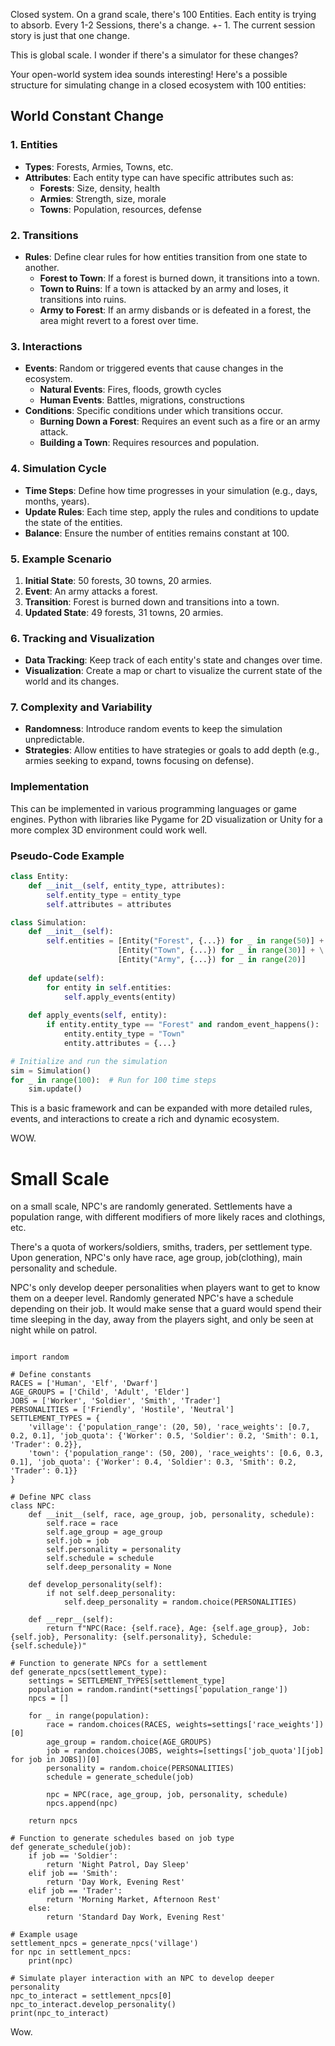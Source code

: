 Closed system.
On a grand scale, there's 100 Entities.
Each entity is trying to absorb.
Every 1-2 Sessions, there's a change. +- 1.
The current session story is just that one change.

This is global scale.
I wonder if there's a simulator for these changes?

Your open-world system idea sounds interesting! Here's a possible structure for simulating change in a closed ecosystem with 100 entities:


## World Constant Change
### 1. **Entities**
- **Types**: Forests, Armies, Towns, etc.
- **Attributes**: Each entity type can have specific attributes such as:
  - **Forests**: Size, density, health
  - **Armies**: Strength, size, morale
  - **Towns**: Population, resources, defense

### 2. **Transitions**
- **Rules**: Define clear rules for how entities transition from one state to another.
  - **Forest to Town**: If a forest is burned down, it transitions into a town.
  - **Town to Ruins**: If a town is attacked by an army and loses, it transitions into ruins.
  - **Army to Forest**: If an army disbands or is defeated in a forest, the area might revert to a forest over time.

### 3. **Interactions**
- **Events**: Random or triggered events that cause changes in the ecosystem.
  - **Natural Events**: Fires, floods, growth cycles
  - **Human Events**: Battles, migrations, constructions
- **Conditions**: Specific conditions under which transitions occur.
  - **Burning Down a Forest**: Requires an event such as a fire or an army attack.
  - **Building a Town**: Requires resources and population.

### 4. **Simulation Cycle**
- **Time Steps**: Define how time progresses in your simulation (e.g., days, months, years).
- **Update Rules**: Each time step, apply the rules and conditions to update the state of the entities.
- **Balance**: Ensure the number of entities remains constant at 100.

### 5. **Example Scenario**
1. **Initial State**: 50 forests, 30 towns, 20 armies.
2. **Event**: An army attacks a forest.
3. **Transition**: Forest is burned down and transitions into a town.
4. **Updated State**: 49 forests, 31 towns, 20 armies.

### 6. **Tracking and Visualization**
- **Data Tracking**: Keep track of each entity's state and changes over time.
- **Visualization**: Create a map or chart to visualize the current state of the world and its changes.

### 7. **Complexity and Variability**
- **Randomness**: Introduce random events to keep the simulation unpredictable.
- **Strategies**: Allow entities to have strategies or goals to add depth (e.g., armies seeking to expand, towns focusing on defense).

### Implementation
This can be implemented in various programming languages or game engines. Python with libraries like Pygame for 2D visualization or Unity for a more complex 3D environment could work well.

### Pseudo-Code Example
```python
class Entity:
    def __init__(self, entity_type, attributes):
        self.entity_type = entity_type
        self.attributes = attributes

class Simulation:
    def __init__(self):
        self.entities = [Entity("Forest", {...}) for _ in range(50)] + \
                        [Entity("Town", {...}) for _ in range(30)] + \
                        [Entity("Army", {...}) for _ in range(20)]
    
    def update(self):
        for entity in self.entities:
            self.apply_events(entity)
    
    def apply_events(self, entity):
        if entity.entity_type == "Forest" and random_event_happens():
            entity.entity_type = "Town"
            entity.attributes = {...}

# Initialize and run the simulation
sim = Simulation()
for _ in range(100):  # Run for 100 time steps
    sim.update()
```

This is a basic framework and can be expanded with more detailed rules, events, and interactions to create a rich and dynamic ecosystem.

WOW.


# Small Scale

on a small scale, NPC's are randomly generated. Settlements have a population range, with different modifiers of more likely races and clothings, etc.

There's a quota of workers/soldiers, smiths, traders, per settlement type. Upon generation, NPC's only have race, age group, job(clothing), main personality and schedule.  

NPC's only develop deeper personalities when players want to get to know them on a deeper level.
Randomly generated NPC's have a schedule depending on their job. It would make sense that a guard would spend their time sleeping in the day, away from the players sight, and only be seen at night while on patrol.

```

import random

# Define constants
RACES = ['Human', 'Elf', 'Dwarf']
AGE_GROUPS = ['Child', 'Adult', 'Elder']
JOBS = ['Worker', 'Soldier', 'Smith', 'Trader']
PERSONALITIES = ['Friendly', 'Hostile', 'Neutral']
SETTLEMENT_TYPES = {
    'village': {'population_range': (20, 50), 'race_weights': [0.7, 0.2, 0.1], 'job_quota': {'Worker': 0.5, 'Soldier': 0.2, 'Smith': 0.1, 'Trader': 0.2}},
    'town': {'population_range': (50, 200), 'race_weights': [0.6, 0.3, 0.1], 'job_quota': {'Worker': 0.4, 'Soldier': 0.3, 'Smith': 0.2, 'Trader': 0.1}}
}

# Define NPC class
class NPC:
    def __init__(self, race, age_group, job, personality, schedule):
        self.race = race
        self.age_group = age_group
        self.job = job
        self.personality = personality
        self.schedule = schedule
        self.deep_personality = None

    def develop_personality(self):
        if not self.deep_personality:
            self.deep_personality = random.choice(PERSONALITIES)

    def __repr__(self):
        return f"NPC(Race: {self.race}, Age: {self.age_group}, Job: {self.job}, Personality: {self.personality}, Schedule: {self.schedule})"

# Function to generate NPCs for a settlement
def generate_npcs(settlement_type):
    settings = SETTLEMENT_TYPES[settlement_type]
    population = random.randint(*settings['population_range'])
    npcs = []

    for _ in range(population):
        race = random.choices(RACES, weights=settings['race_weights'])[0]
        age_group = random.choice(AGE_GROUPS)
        job = random.choices(JOBS, weights=[settings['job_quota'][job] for job in JOBS])[0]
        personality = random.choice(PERSONALITIES)
        schedule = generate_schedule(job)

        npc = NPC(race, age_group, job, personality, schedule)
        npcs.append(npc)

    return npcs

# Function to generate schedules based on job type
def generate_schedule(job):
    if job == 'Soldier':
        return 'Night Patrol, Day Sleep'
    elif job == 'Smith':
        return 'Day Work, Evening Rest'
    elif job == 'Trader':
        return 'Morning Market, Afternoon Rest'
    else:
        return 'Standard Day Work, Evening Rest'

# Example usage
settlement_npcs = generate_npcs('village')
for npc in settlement_npcs:
    print(npc)

# Simulate player interaction with an NPC to develop deeper personality
npc_to_interact = settlement_npcs[0]
npc_to_interact.develop_personality()
print(npc_to_interact)

```

Wow.